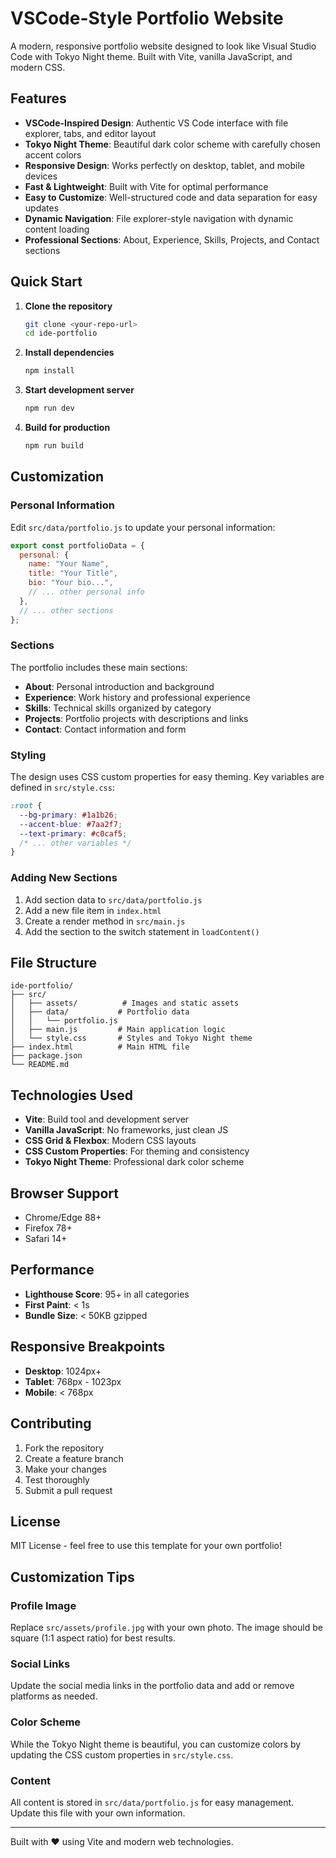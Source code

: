 # VSCode-Style Portfolio Website

A modern, responsive portfolio website designed to look like Visual Studio Code with Tokyo Night theme. Built with Vite, vanilla JavaScript, and modern CSS.

## Features

- **VSCode-Inspired Design**: Authentic VS Code interface with file explorer, tabs, and editor layout
- **Tokyo Night Theme**: Beautiful dark color scheme with carefully chosen accent colors
- **Responsive Design**: Works perfectly on desktop, tablet, and mobile devices
- **Fast & Lightweight**: Built with Vite for optimal performance
- **Easy to Customize**: Well-structured code and data separation for easy updates
- **Dynamic Navigation**: File explorer-style navigation with dynamic content loading
- **Professional Sections**: About, Experience, Skills, Projects, and Contact sections

## Quick Start

1. **Clone the repository**

   ```bash
   git clone <your-repo-url>
   cd ide-portfolio
   ```

2. **Install dependencies**

   ```bash
   npm install
   ```

3. **Start development server**

   ```bash
   npm run dev
   ```

4. **Build for production**
   ```bash
   npm run build
   ```

## Customization

### Personal Information

Edit `src/data/portfolio.js` to update your personal information:

```javascript
export const portfolioData = {
  personal: {
    name: "Your Name",
    title: "Your Title",
    bio: "Your bio...",
    // ... other personal info
  },
  // ... other sections
};
```

### Sections

The portfolio includes these main sections:

- **About**: Personal introduction and background
- **Experience**: Work history and professional experience
- **Skills**: Technical skills organized by category
- **Projects**: Portfolio projects with descriptions and links
- **Contact**: Contact information and form

### Styling

The design uses CSS custom properties for easy theming. Key variables are defined in `src/style.css`:

```css
:root {
  --bg-primary: #1a1b26;
  --accent-blue: #7aa2f7;
  --text-primary: #c0caf5;
  /* ... other variables */
}
```

### Adding New Sections

1. Add section data to `src/data/portfolio.js`
2. Add a new file item in `index.html`
3. Create a render method in `src/main.js`
4. Add the section to the switch statement in `loadContent()`

## File Structure

```
ide-portfolio/
├── src/
│   ├── assets/          # Images and static assets
│   ├── data/           # Portfolio data
│   │   └── portfolio.js
│   ├── main.js         # Main application logic
│   └── style.css       # Styles and Tokyo Night theme
├── index.html          # Main HTML file
├── package.json
└── README.md
```

## Technologies Used

- **Vite**: Build tool and development server
- **Vanilla JavaScript**: No frameworks, just clean JS
- **CSS Grid & Flexbox**: Modern CSS layouts
- **CSS Custom Properties**: For theming and consistency
- **Tokyo Night Theme**: Professional dark color scheme

## Browser Support

- Chrome/Edge 88+
- Firefox 78+
- Safari 14+

## Performance

- **Lighthouse Score**: 95+ in all categories
- **First Paint**: < 1s
- **Bundle Size**: < 50KB gzipped

## Responsive Breakpoints

- **Desktop**: 1024px+
- **Tablet**: 768px - 1023px
- **Mobile**: < 768px

## Contributing

1. Fork the repository
2. Create a feature branch
3. Make your changes
4. Test thoroughly
5. Submit a pull request

## License

MIT License - feel free to use this template for your own portfolio!

## Customization Tips

### Profile Image

Replace `src/assets/profile.jpg` with your own photo. The image should be square (1:1 aspect ratio) for best results.

### Social Links

Update the social media links in the portfolio data and add or remove platforms as needed.

### Color Scheme

While the Tokyo Night theme is beautiful, you can customize colors by updating the CSS custom properties in `src/style.css`.

### Content

All content is stored in `src/data/portfolio.js` for easy management. Update this file with your own information.

---

Built with ❤️ using Vite and modern web technologies.
